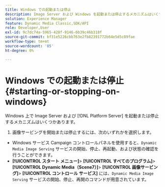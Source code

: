 ```yaml
---
title: Windows での起動または停止
description: Image Server および Windows を起動または停止するメカニズムはいくつか  [!DNL Platform Server]  ります
solution: Experience Manager
feature: Dynamic Media Classic,SDK/API
role: Developer,User
exl-id: 9c7dc74a-5965-428f-9146-6b39c46b318f
source-git-commit: bf31e5226cbb763e2fb82391772b64e5d5c89fae
workflow-type: tm+mt
source-wordcount: '85'
ht-degree: 0%

---
```


# Windows での起動または停止{#starting-or-stopping-on-windows}

Windows 上で Image Server および [!DNL Platform Server] を起動または停止するメカニズムはいくつかあります。

1. 画像サービングを開始または停止するには、次のいずれかを選択します。

* Windows サービス Campaign コントロールパネルを使用すると、`Dynamic Media Image Serving` サービスの開始、停止、再起動、および状態の確認を行うことができます。
* **[!UICONTROL スタート メニュー]**> **[!UICONTROL すべてのプログラム]**> **[!UICONTROL Dynamic Media（Scene7）]**> **[!UICONTROL 画像サービング]**> **[!UICONTROL コントロール サービス]** には、`Dynamic Media Image Serving` サービスの開始、停止、再開のコマンドが用意されています。
